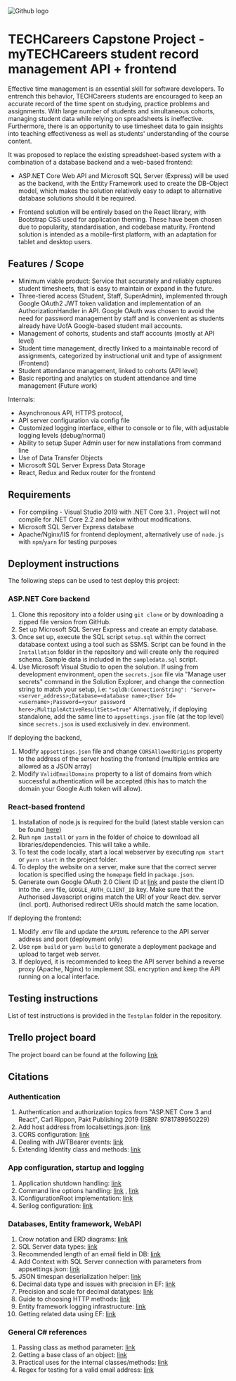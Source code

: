 

![Github logo]()
                                                       

# TECHCareers Capstone Project - myTECHCareers student record management API + frontend

Effective time management is an essential skill for software developers. To entrench this behavior, TECHCareers students are encouraged to keep an accurate record of the time spent on studying, practice problems and assignments. 
With large number of students and simultaneous cohorts, managing student data while relying on spreadsheets is ineffective. Furthermore, there is an opportunity to use timesheet data to gain insights into teaching effectiveness as well as students' understanding of the course content.

It was proposed to replace the existing spreadsheet-based system with a combination of a database backend and a web-based frontend:
- ASP.NET Core Web API and Microsoft SQL Server (Express) will be used as the backend, with the Entity Framework used to create the DB-Object model, which makes the solution relatively easy to adapt to alternative database solutions should it be required. 

- Frontend solution will be entirely based on the React library, with Bootstrap CSS used for application theming. These have been chosen due to popularity, standardisation, and codebase maturity. Frontend solution is intended as a mobile-first platform, with an adaptation for tablet and desktop users. 

## Features / Scope

- Minimum viable product: Service that accurately and reliably captures student timesheets, that is easy to maintain or expand in the future.
- Three-tiered access (Student, Staff, SuperAdmin), implemented through Google OAuth2 JWT token validation and implementation of an AuthorizationHandler in API. Google OAuth was chosen to avoid the need for password management by staff and is convenient as students already have UofA Google-based student mail accounts.
- Management of cohorts, students and staff accounts (mostly at API level)
- Student time management, directly linked to a maintainable record of assignments, categorized by instructional unit and type of assignment (Frontend)
- Student attendance management, linked to cohorts (API level)
- Basic reporting and analytics on student attendance and time management (Future work)

Internals:

- Asynchronous API, HTTPS protocol, 
- API server configuration via config file
- Customized logging interface, either to console or to file, with adjustable logging levels (debug/normal)
- Ability to setup Super Admin user for new installations from command line
- Use of Data Transfer Objects
- Microsoft SQL Server Express Data Storage
- React, Redux and Redux router for the frontend


## Requirements

- For compiling - Visual Studio 2019 with .NET Core 3.1 . Project will not compile for .NET Core 2.2 and below without modifications.
- Microsoft SQL Server Express database
- Apache/Nginx/IIS for frontend deployment, alternatively use of `node.js` with `npm`/`yarn` for testing purposes

## Deployment instructions

The following steps can be used to test deploy this project:

### ASP.NET Core backend

1. Clone this repository into a folder using `git clone` or by downloading a zipped file version from GitHub.
1. Set up Microsoft SQL Server Express and create an empty database.
1. Once set up, execute the SQL script `setup.sql` within the correct database context using a tool such as SSMS. Script can be found in the `Installation` folder in the repository and will create only the required schema. Sample data is included in the `sampledata.sql` script.
1. Use Microsoft Visual Studio to open the solution. If using from development environment, open the `secrets.json` file via "Manage user secrets" command in the Solution Explorer, and change the connection string to match your setup, i.e: 
`"sqldb:ConnectionString": "Server=<server_address>;Database=<database name>;User Id=<username>;Password=<your password here>;MultipleActiveResultSets=true"`
Alternatively, if deploying standalone, add the same line to `appsettings.json` file (at the top level) since `secrets.json` is used exclusively in dev. environment.

If deploying the backend,

1. Modify `appsettings.json` file and change `CORSAllowedOrigins` property to the address of the server hosting the frontend (multiple entries are allowed as a JSON array)
1. Modify `ValidEmailDomains` property to a list of domains from which successful authentication will be accepted (this has to match the domain your Google Auth token will allow).

### React-based frontend

1. Installation of node.js is required for the build (latest stable version can be found [here](https://nodejs.org))
1. Run `npm install` or `yarn` in the folder of choice to download all libraries/dependencies. This will take a while.
1. To test the code locally, start a local webserver by executing `npm start` or `yarn start` in the project folder.
1. To deploy the website on a server, make sure that the correct server location is specified using the `homepage` field in `package.json`.
1. Generate own Google OAuth 2.0 Client ID at [link](https://console.developers.google.com) and paste the client ID into the `.env` file, `GOOGLE_AUTH_CLIENT_ID` key. Make sure that the Authorised Javascript origins match the URI of your React dev. server (incl. port). Authorised redirect URIs should match the same location.

If deploying the frontend:

1. Modify .env file and update the `APIURL` reference to the API server address and port (deployment only)
1. Use `npm build` or `yarn build` to generate a deployment package and upload to target web server.
1. If deployed, it is recommended to keep the API server behind a reverse proxy (Apache, Nginx) to implement SSL encryption and keep the API running on a local interface.

## Testing instructions 

List of test instructions is provided in the `Testplan` folder in the repository.

## Trello project board

The project board can be found at the following [link](https://trello.com/b/Ri0WfHqA/capstone-project)

## Citations

### Authentication

1. Authentication and authorization topics from "ASP.NET Core 3 and React", Carl Rippon, Pakt Publishing 2019 (ISBN: 9781789950229)
1. Add host address from localsettings.json: [link](https://stackoverflow.com/a/41330941/12802214)
1. CORS configuration: [link](https://docs.microsoft.com/en-us/aspnet/core/security/cors?view=aspnetcore-3.1)
1. Dealing with JWTBearer events: [link](https://stackoverflow.com/a/50451116/12802214)
1. Extending Identity class and methods: [link](https://stackoverflow.com/a/40655593/12802214)

### App configuration, startup and logging

1. Application shutdown handling: [link](https://thinkrethink.net/2017/03/09/application-shutdown-in-asp-net-core/)
1. Command line options handling: [link](https://github.com/commandlineparser/commandline) , [link](https://github.com/commandlineparser/commandline/wiki)
1. IConfigurationRoot implementation: [link](https://stackoverflow.com/a/41738816/12802214)
1. Serilog configuration: [link](https://github.com/serilog/serilog-aspnetcore)

### Databases, Entity framework, WebAPI

1. Crow notation and ERD diagrams: [link](http://www2.cs.uregina.ca/~bernatja/crowsfoot.html#_msocom_11)
1. SQL Server data types: [link](https://docs.microsoft.com/en-us/sql/t-sql/data-types/data-types-transact-sql?view=sql-server-ver15)
1. Recommended length of an email field in DB: [link](https://dba.stackexchange.com/questions/37014/in-what-data-type-should-i-store-an-email-address-in-database)
1. Add Context with SQL Server connection with parameters from appsettings.json: [link](https://elanderson.net/2019/11/entity-framework-core-no-database-provider-has-been-configured-for-this-dbcontext/)
1. JSON timespan deserialization helper: [link](https://stackoverflow.com/a/58284103/12802214)
1. Decimal data type and issues with precision in EF: [link](https://www.computerworld.com/article/2909612/working-with-decimal-precision-in-net-with-mssql-server-and-entity-framework.html)
1. Precision and scale for decimal datatypes: [link](https://docs.microsoft.com/en-us/ef/core/modeling/entity-properties?tabs=fluent-api%2Cwithout-nrt#precision-and-scale)
1. Guide to choosing HTTP methods: [link](https://www.w3schools.com/tags/ref_httpmethods.asp)
1. Entity framework logging infrastructure: [link](https://elanderson.net/2018/10/entity-framework-core-logging/)
1. Getting related data using EF: [link](https://docs.microsoft.com/en-us/ef/core/querying/related-data/)

### General C# references

1. Passing class as method parameter: [link](https://stackoverflow.com/questions/18806579/how-to-pass-a-class-as-parameter-for-a-method)
1. Getting a base class of an object: [link](https://docs.microsoft.com/en-us/dotnet/api/system.type.basetype?view=netcore-3.1)
1. Practical uses for the internal classes/methods: [link](https://stackoverflow.com/questions/165719/practical-uses-for-the-internal-keyword-in-c-sharp)
1. Regex for testing for a valid email address: [link](https://stackoverflow.com/a/45177249/12802214)

